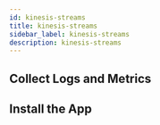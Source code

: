 ```yaml
---
id: kinesis-streams
title: kinesis-streams
sidebar_label: kinesis-streams
description: kinesis-streams
---
```



## Collect Logs and Metrics

## Install the App
